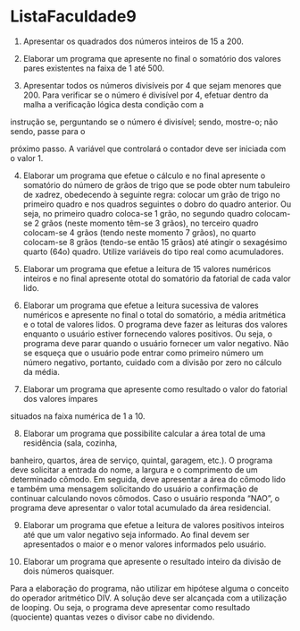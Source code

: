 # ListaFaculdade9

1) Apresentar os quadrados dos números inteiros de 15 a 200.

2) Elaborar um programa que apresente no final o somatório dos valores pares existentes na faixa de 1 até 500.

3) Apresentar todos os números divisíveis por 4 que sejam menores que 200. Para verificar se o número é divisível por 4, efetuar dentro da malha a verificação lógica desta condição com a

instrução se, perguntando se o número é divisível; sendo, mostre-o; não sendo, passe para o

próximo passo. A variável que controlará o contador deve ser iniciada com o valor 1.

4) Elaborar um programa que efetue o cálculo e no final apresente o somatório do número de grãos de trigo que se pode obter num tabuleiro de xadrez, obedecendo à seguinte regra: colocar um grão de trigo no primeiro quadro e nos quadros seguintes o dobro do quadro anterior. Ou seja, no primeiro quadro coloca-se 1 grão, no segundo quadro colocam-se 2 grãos (neste momento têm-se 3 grãos), no terceiro quadro colocam-se 4 grãos (tendo neste momento 7 grãos), no quarto colocam-se 8 grãos (tendo-se então 15 grãos) até atingir o sexagésimo quarto (64o) quadro. Utilize variáveis do tipo real como acumuladores.

5) Elaborar um programa que efetue a leitura de 15 valores numéricos inteiros e no final apresente ototal do somatório da fatorial de cada valor lido.

6) Elaborar um programa que efetue a leitura sucessiva de valores numéricos e apresente no final o total do somatório, a média aritmética e o total de valores lidos. O programa deve fazer as leituras dos valores enquanto o usuário estiver fornecendo valores positivos. Ou seja, o programa deve parar quando o usuário fornecer um valor negativo. Não se esqueça que o usuário pode entrar como primeiro número um número negativo, portanto, cuidado com a divisão por zero no cálculo da média.

7) Elaborar um programa que apresente como resultado o valor do fatorial dos valores ímpares

situados na faixa numérica de 1 a 10.

8) Elaborar um programa que possibilite calcular a área total de uma residência (sala, cozinha,

banheiro, quartos, área de serviço, quintal, garagem, etc.). O programa deve solicitar a entrada do nome, a largura e o comprimento de um determinado cômodo. Em seguida, deve apresentar a área do cômodo lido e também uma mensagem solicitando do usuário a confirmação de continuar calculando novos cômodos. Caso o usuário responda “NAO”, o programa deve apresentar o valor total acumulado da área residencial.

9) Elaborar um programa que efetue a leitura de valores positivos inteiros até que um valor negativo seja informado. Ao final devem ser apresentados o maior e o menor valores informados pelo usuário.

10) Elaborar um programa que apresente o resultado inteiro da divisão de dois números quaisquer.

Para a elaboração do programa, não utilizar em hipótese alguma o conceito do operador aritmético DIV. A solução deve ser alcançada com a utilização de looping. Ou seja, o programa deve apresentar como resultado (quociente) quantas vezes o divisor cabe no dividendo.
